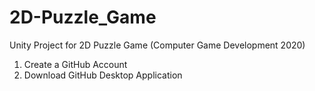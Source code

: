 # 2D-Puzzle_Game
Unity Project for 2D Puzzle Game (Computer Game Development 2020)

1. Create a GitHub Account
2. Download GitHub Desktop Application

